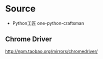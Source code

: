 # Source

- Python工匠 one-python-craftsman

## Chrome Driver

<http://npm.taobao.org/mirrors/chromedriver/>
